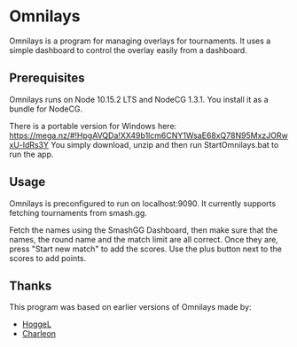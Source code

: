 # Omnilays
Omnilays is a program for managing overlays for tournaments. It uses a simple dashboard to control the overlay easily from a dashboard.

## Prerequisites

Omnilays runs on Node 10.15.2 LTS and NodeCG 1.3.1. You install it as a bundle for NodeCG.

There is a portable version for Windows here: https://mega.nz/#!HpgAVQDa!XX49b1lcm6CNY1WsaE68xQ78N95MxzJORwxU-ldRs3Y You simply download, unzip and then run StartOmnilays.bat to run the app.

## Usage

Omnilays is preconfigured to run on localhost:9090. It currently supports fetching tournaments from smash.gg.

Fetch the names using the SmashGG Dashboard, then make sure that the names, the round name and the match limit are all correct. Once they are, press "Start new match" to add the scores. Use the plus button next to the scores to add points.

## Thanks

This program was based on earlier versions of Omnilays made by:
* [HoggeL](https://github.com/hoggel)
* [Charleon](https://github.com/charleon)

